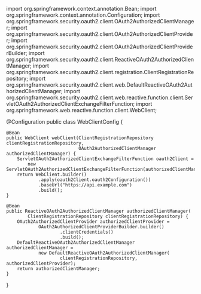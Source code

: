 
import org.springframework.context.annotation.Bean;
import org.springframework.context.annotation.Configuration;
import org.springframework.security.oauth2.client.OAuth2AuthorizedClientManager;
import org.springframework.security.oauth2.client.OAuth2AuthorizedClientProvider;
import org.springframework.security.oauth2.client.OAuth2AuthorizedClientProviderBuilder;
import org.springframework.security.oauth2.client.ReactiveOAuth2AuthorizedClientManager;
import org.springframework.security.oauth2.client.registration.ClientRegistrationRepository;
import org.springframework.security.oauth2.client.web.DefaultReactiveOAuth2AuthorizedClientManager;
import org.springframework.security.oauth2.client.web.reactive.function.client.ServletOAuth2AuthorizedClientExchangeFilterFunction;
import org.springframework.web.reactive.function.client.WebClient;

@Configuration
public class WebClientConfig {

    @Bean
    public WebClient webClient(ClientRegistrationRepository clientRegistrationRepository,
                               OAuth2AuthorizedClientManager authorizedClientManager) {
        ServletOAuth2AuthorizedClientExchangeFilterFunction oauth2Client = 
            new ServletOAuth2AuthorizedClientExchangeFilterFunction(authorizedClientManager);
        return WebClient.builder()
                .apply(oauth2Client.oauth2Configuration())
                .baseUrl("https://api.example.com")
                .build();
    }

    @Bean
    public ReactiveOAuth2AuthorizedClientManager authorizedClientManager(
            ClientRegistrationRepository clientRegistrationRepository) {
        OAuth2AuthorizedClientProvider authorizedClientProvider =
                OAuth2AuthorizedClientProviderBuilder.builder()
                        .clientCredentials()
                        .build();
        DefaultReactiveOAuth2AuthorizedClientManager authorizedClientManager =
                new DefaultReactiveOAuth2AuthorizedClientManager(
                        clientRegistrationRepository, authorizedClientProvider);
        return authorizedClientManager;
    }
}
